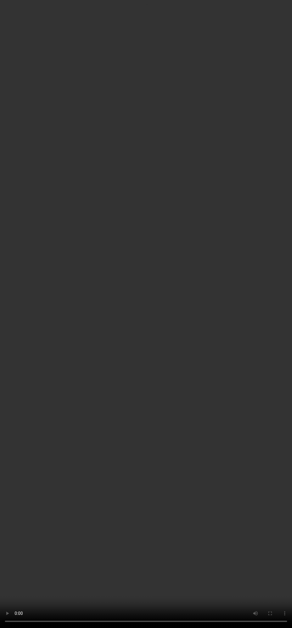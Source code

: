 ## <span style=""color:#364BC9"">Exercise for the viewers</span>

<video src="${PRIVATE_COMPLEX_PROMPTING_VIDEO_9}" frameborder="0" allowfullscreen style="position: absolute; top: 0; left: 0; width: 100%; height: 100%; border: none; object-fit: cover;" controls="" controlslist="nodownload nofullscreen" style="width: 100%" />

:::tip
A complex prompt asked the model to explain the fictional concept *“cognisyncosis”* over 50 years in a specific demographic.&#x20;
Link of the prompt-response: [<u>https://chatgpt.com/share/68441e34-a224-8011-8237-9862682542f7</u>](https://chatgpt.com/share/68441e34-a224-8011-8237-9862682542f7)
:::

## <span style=""color:#364BC9"">Where did the Model go Wrong?</span>

:::tip
* **Edge-case Handling**: The model treated the made-up term as real, fabricating a confident explanation instead of flagging it as unfamiliar—introducing potential misinformation.
* **Ambiguity Resolution**: It failed to acknowledge or clarify the undefined concept, instead building a narrative without understanding—showing poor handling of conceptual ambiguity.
:::

***
